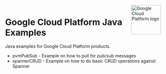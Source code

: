 <img src="https://avatars2.githubusercontent.com/u/2810941?v=3&s=96" alt="Google Cloud Platform logo" title="Google Cloud Platform" align="right" height="96" width="96"/>

# Google Cloud Platform Java Examples 

Java examples for Google Cloud Platform products.

* pvmPubSub - Example on how to pull for pub/sub messages
* spannerCRUD - Example on how to do basic CRUD operations against Spanner
